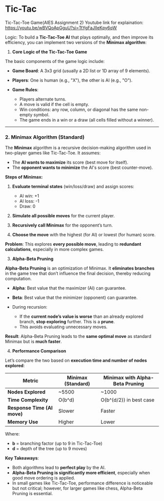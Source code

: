 # Tic-Tac
Tic-Tac-Toe Game(AIES Assignment 2)
Youtube link for explaination:
https://youtu.be/wBVQoApGguU?si=TtYgFaJlIeKpy6qW

Logic:
To build a **Tic-Tac-Toe AI** that plays optimally, and then improve its efficiency, you can implement two versions of the **Minimax algorithm**:



1. **Core Logic of the Tic-Tac-Toe Game**

The basic components of the game logic include:

* **Game Board**: A 3x3 grid (usually a 2D list or 1D array of 9 elements).
* **Players**: One is human (e.g., "X"), the other is AI (e.g., "O").
* **Game Rules**:

  * Players alternate turns.
  * A move is valid if the cell is empty.
  * Win conditions: any row, column, or diagonal has the same non-empty symbol.
  * The game ends in a win or a draw (all cells filled without a winner).

---

### 2. **Minimax Algorithm (Standard)**

The **Minimax** algorithm is a recursive decision-making algorithm used in two-player games like Tic-Tac-Toe. It assumes:

* The **AI wants to maximize** its score (best move for itself).
* The **opponent wants to minimize** the AI's score (best counter-move).

**Steps of Minimax:**

1. **Evaluate terminal states** (win/loss/draw) and assign scores:

   * AI win: +1
   * AI loss: -1
   * Draw: 0
2. **Simulate all possible moves** for the current player.
3. **Recursively call Minimax** for the opponent’s turn.
4. **Choose the move** with the highest (for AI) or lowest (for human) score.

**Problem**: This explores **every possible move**, leading to **redundant calculations**, especially in more complex games.

 3. **Alpha-Beta Pruning**

**Alpha-Beta Pruning** is an optimization of Minimax. It **eliminates branches** in the game tree that don’t influence the final decision, thereby reducing computation.

* **Alpha**: Best value that the maximizer (AI) can guarantee.
* **Beta**: Best value that the minimizer (opponent) can guarantee.
* During recursion:

  * If the **current node’s value is worse** than an already explored branch, **stop exploring** further. This is a **prune**.
  * This avoids evaluating unnecessary moves.

**Result**: Alpha-Beta Pruning leads to the **same optimal move** as standard Minimax but is **much faster**.



 4. **Performance Comparison**

Let’s compare the two based on **execution time and number of nodes explored**:

| Metric                      | Minimax (Standard) | Minimax with Alpha-Beta Pruning |
| --------------------------- | ------------------ | ------------------------------- |
| **Nodes Explored**          | \~5500             | \~1000                          |
| **Time Complexity**         | O(b^d)             | O(b^(d/2)) in best case         |
| **Response Time (AI move)** | Slower             | Faster                          |
| **Memory Use**              | Higher             | Lower                           |

Where:

* **b** = branching factor (up to 9 in Tic-Tac-Toe)
* **d** = depth of the tree (up to 9 moves)

**Key Takeaways**:

* Both algorithms lead to **perfect play** by the AI.
* **Alpha-Beta Pruning is significantly more efficient**, especially when good move ordering is applied.
* In small games like Tic-Tac-Toe, performance difference is noticeable but not critical; however, for larger games like chess, Alpha-Beta Pruning is essential.


